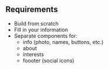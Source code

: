 ## Requirements

- Build from scratch
- Fill in your information
- Separate components for:
  - info (photo, names, buttons, etc.)
  - about
  - interests
  - foooter (social icons)

